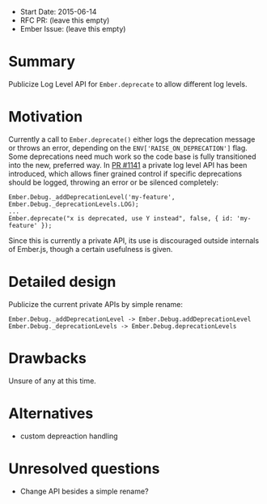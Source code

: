 - Start Date: 2015-06-14
- RFC PR: (leave this empty)
- Ember Issue: (leave this empty)

# Summary

Publicize Log Level API for `Ember.deprecate` to allow different log levels.

# Motivation

Currently a call to `Ember.deprecate()` either logs the deprecation message or
throws an error, depending on the `ENV['RAISE_ON_DEPRECATION']` flag. Some
deprecations need much work so the code base is fully transitioned into the
new, preferred way. In [PR #1141](https://github.com/emberjs/ember.js/pull/11419)
a private log level API has been introduced, which allows finer grained control
if specific deprecations should be logged, throwing an error or be silenced
completely:


    Ember.Debug._addDeprecationLevel('my-feature', Ember.Debug._deprecationLevels.LOG);
    ...
    Ember.deprecate("x is deprecated, use Y instead", false, { id: 'my-feature' });


Since this is currently a private API, its use is discouraged outside internals
of Ember.js, though a certain usefulness is given.

# Detailed design

Publicize the current private APIs by simple rename:

    Ember.Debug._addDeprecationLevel -> Ember.Debug.addDeprecationLevel
    Ember.Debug._deprecationLevels -> Ember.Debug.deprecationLevels

# Drawbacks

Unsure of any at this time.

# Alternatives

- custom depreaction handling

# Unresolved questions

- Change API besides a simple rename?
